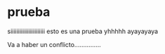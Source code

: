 # prueba

siiiiiiiiiiiiiiiiiiiiiii esto es una prueba
yhhhhh
ayayayaya

Va a haber un conflicto...............
